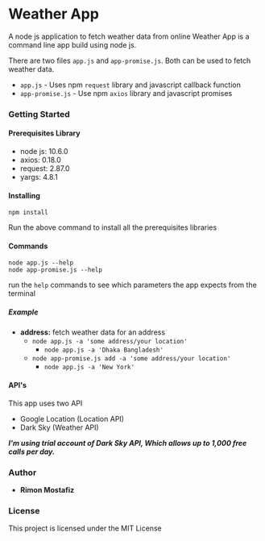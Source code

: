 # Weather App
A node js application to fetch weather data from online
Weather App is a command line app build using node js.

There are two files `app.js` and `app-promise.js`. Both can be used to fetch weather data.
* `app.js` - Uses npm `request` library and javascript callback function
* `app-promise.js` - Use npm `axios` library and javascript promises

### Getting Started

#### Prerequisites Library
- node js: 10.6.0
- axios: 0.18.0
- request: 2.87.0
- yargs: 4.8.1

#### Installing
```
npm install
```
Run the above command to install all the prerequisites libraries

#### Commands
```
node app.js --help
node app-promise.js --help
```
run the `help` commands to see which parameters the app expects from the terminal

##### Example
  * **address:** fetch weather data for an address
    * `node app.js -a 'some address/your location'`
        * `node app.js -a 'Dhaka Bangladesh'`
    * `node app-promise.js add -a 'some address/your location'`
        * `node app.js -a 'New York'`
#### API's
This app uses two API
* Google Location (Location API)
* Dark Sky (Weather API)

**_I'm using trial account of Dark Sky API, Which allows up to 1,000 free calls per day._**


### Author
- **Rimon Mostafiz**

### License
This project is licensed under the MIT License